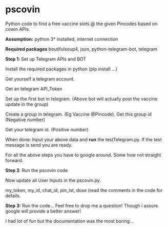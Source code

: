 # pscovin
Python code to find a free vaccine slots @ the given Pincodes based on cowin APIs. 

**Assumption:** 
python 3* installed, internet connection

**Required packages**
beutifulsoup4, json, python-telegram-bot, telegram 

**Step 1:**  Set up Telegram APIs and BOT

Install the required packages in python (pip install ...)

Get yourself a telegram account. 

Get an telegram API_Token

Set up the first bot in telegram. (Above bot will actually post the vaccine update in the group)

Create a group in telegram. (Eg Vaccine @Pincode). Get this group id (Negative number)

Get your telegram id. (Positive number)

When done: Input your above data and **run** the testTelegram.py. If the test message is send you are ready.

For all the above steps you have to google around. Some how not straight forward.

**Step 2**:  Run the pscovin code

Now update all User Inputs in the pscovin.py.

my_token, my_id, chat_id, pin_lst, dose (read the comments in the code for details.

**Step 3:**  Run the code...   Feel free to drop me a question! Though i assure google will provide a better answer!

I had lot of fun but the documentation was the most boring...  

